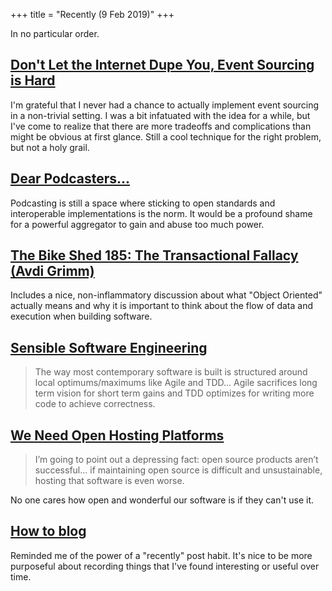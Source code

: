 +++
title = "Recently (9 Feb 2019)"
+++

In no particular order.

## [Don't Let the Internet Dupe You, Event Sourcing is Hard](https://chriskiehl.com/article/event-sourcing-is-hard)

I'm grateful that I never had a chance to actually implement event sourcing in a non-trivial setting. I was a bit infatuated with the idea for a while, but I've come to realize that there are more tradeoffs and complications than might be obvious at first glance. Still a cool technique for the right problem, but not a holy grail.

## [Dear Podcasters...](https://social.cheribaker.com/2019/02/08/dear-podcasters.html)

Podcasting is still a space where sticking to open standards and interoperable implementations is the norm. It would be a profound shame for a powerful aggregator to gain and abuse too much power.

## [The Bike Shed 185: The Transactional Fallacy (Avdi Grimm)](http://bikeshed.fm/185)

Includes a nice, non-inflammatory discussion about what "Object Oriented" actually means and why it is important to think about the flow of data and execution when building software.

## [Sensible Software Engineering](https://www.scriptcrafty.com/2019/02/sensible-software-engineering/)

> The way most contemporary software is built is structured around local optimums/maximums like Agile and TDD... Agile sacrifices long term vision for short term gains and TDD optimizes for writing more code to achieve correctness.

## [We Need Open Hosting Platforms](http://www.ianbicking.org/blog/2019/01/we-need-open-hosting-platforms.html)

> I’m going to point out a depressing fact: open source products aren’t successful... if maintaining open source is difficult and unsustainable, hosting that software is even worse.

No one cares how open and wonderful our software is if they can't use it.

## [How to blog](https://macwright.org/2019/02/06/how-to-blog.html)

Reminded me of the power of a "recently" post habit. It's nice to be more purposeful about recording things that I've found interesting or useful over time.
